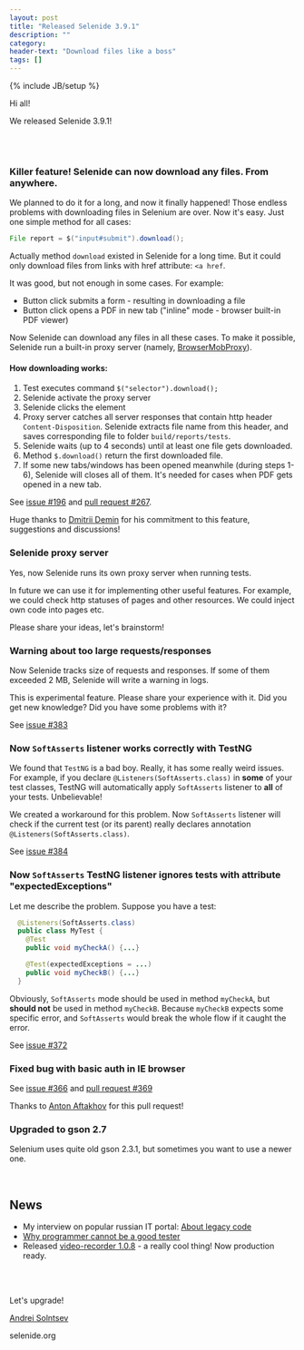 ```yaml
---
layout: post
title: "Released Selenide 3.9.1"
description: ""
category:
header-text: "Download files like a boss"
tags: []
---
```

{% include JB/setup %}

Hi all!

We released Selenide 3.9.1! 

<br/>
<br/>

### Killer feature! Selenide can now download **any** files. From anywhere. 

We planned to do it for a long, and now it finally happened!
Those endless problems with downloading files in Selenium are over.
Now it's easy. Just one simple method for all cases:

```java
File report = $("input#submit").download();
```

Actually method `download` existed in Selenide for a long time.
But it could only download files from links with href attribute: `<a href`.

It was good, but not enough in some cases. For example:

* Button click submits a form - resulting in downloading a file
* Button click opens a PDF in new tab ("inline" mode - browser built-in PDF viewer)

Now Selenide can download any files in all these cases.
To make it possible, Selenide run a built-in proxy server
(namely, [BrowserMobProxy](https://github.com/lightbody/browsermob-proxy)).

#### How downloading works:

1. Test executes command `$("selector").download();`
2. Selenide activate the proxy server
3. Selenide clicks the element
4. Proxy server catches all server responses that contain http header `Content-Disposition`.
   Selenide extracts file name from this header, and saves corresponding file to folder `build/reports/tests`.
5. Selenide waits (up to 4 seconds) until at least one file gets downloaded.
6. Method `$.download()` return the first downloaded file.
7. If some new tabs/windows has been opened meanwhile (during steps 1-6), Selenide will closes all of them.
   It's needed for cases when PDF gets opened in a new tab.

See [issue #196](https://github.com/codeborne/selenide/issues/196) and 
[pull request #267](https://github.com/codeborne/selenide/pull/267).

Huge thanks to [Dmitrii Demin](https://github.com/dimand58) for his commitment to this feature, suggestions and discussions!


### Selenide proxy server

Yes, now Selenide runs its own proxy server when running tests. 

In future we can use it for implementing other useful features.
For example, we could check http statuses of pages and other resources. 
We could inject own code into pages etc.

Please share your ideas, let's brainstorm!


### Warning about too large requests/responses

Now Selenide tracks size of requests and responses.
If some of them exceeded 2 MB, Selenide will write a warning in logs.

This is experimental feature. Please share your experience with it.
Did you get new knowledge? Did you have some problems with it?

See [issue #383](https://github.com/codeborne/selenide/issues/383)


### Now `SoftAsserts` listener works correctly with TestNG

We found that `TestNG` is a bad boy. Really, it has some really weird issues.
For example, if you declare `@Listeners(SoftAsserts.class)` in **some** of your test classes,
TestNG will automatically apply `SoftAsserts` listener to **all** of your tests. Unbelievable!

We created a workaround for this problem. Now `SoftAsserts` listener will check
if the current test (or its parent) really declares annotation `@Listeners(SoftAsserts.class)`. 

See [issue #384](https://github.com/codeborne/selenide/issues/384)

### Now `SoftAsserts` TestNG listener ignores tests with attribute "expectedExceptions" 

Let me describe the problem. Suppose you have a test:

```java
  @Listeners(SoftAsserts.class)
  public class MyTest {
    @Test
    public void myCheckA() {...}

    @Test(expectedExceptions = ...)
    public void myCheckB() {...}
  }
```

Obviously, `SoftAsserts` mode should be used in method `myCheckA`,
but **should not** be used in method `myCheckB`. Because `myCheckB`
expects some specific error, and `SoftAsserts` would break the whole flow if it caught the error. 

See [issue #372](https://github.com/codeborne/selenide/issues/372)


### Fixed bug with basic auth in IE browser

See [issue #366](https://github.com/codeborne/selenide/issues/366) and
[pull request #369](https://github.com/codeborne/selenide/pull/369)

Thanks to [Anton Aftakhov](https://github.com/simple-elf) for this pull request!

### Upgraded to gson 2.7
 
Selenium uses quite old gson 2.3.1, but sometimes you want to use a newer one. 


<br/>

## News 

* My interview on popular russian IT portal: [About legacy code](https://habrahabr.ru/company/jugru/blog/308528/)
* [Why programmer cannot be a good tester](http://asolntsev.github.io/ru/2016/08/05/why-programmer-cannot-be-true-tester/)
* Released [video-recorder 1.0.8](http://automation-remarks.com/videorecorder-java/) - a really cool thing! Now production ready.

<br/>
<br/>

Let's upgrade!

[Andrei Solntsev](http://asolntsev.github.io/)

selenide.org
